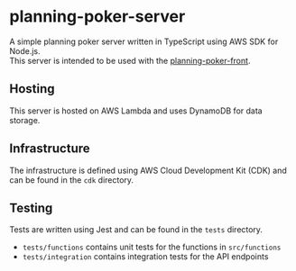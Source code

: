 # planning-poker-server

A simple planning poker server written in TypeScript using AWS SDK for Node.js.  
This server is intended to be used with the [planning-poker-front](https://github.com/macaroni10y/planning-poker-front).

## Hosting

This server is hosted on AWS Lambda and uses DynamoDB for data storage.

## Infrastructure

The infrastructure is defined using AWS Cloud Development Kit (CDK) and can be found in the `cdk` directory.

## Testing

Tests are written using Jest and can be found in the `tests` directory.

- `tests/functions` contains unit tests for the functions in `src/functions`
- `tests/integration` contains integration tests for the API endpoints
